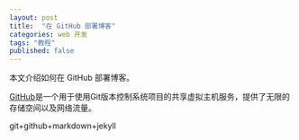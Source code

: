 ```yaml
---
layout: post
title:  "在 GitHub 部署博客"
categories: web 开发
tags: "教程"
published: false
---
```



本文介绍如何在 GitHub 部署博客。


[GitHub](http://github.com/)是一个用于使用Git版本控制系统项目的共享虚拟主机服务，提供了无限的存储空间以及网络流量。

git+github+markdown+jekyll
